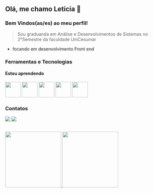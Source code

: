 ## Olá, me chamo Leticia 👋
### Bem Vindos(as/es) ao meu perfil!
 
> Sou graduanda em Análise e Desenvolvimentos de Sistemas no 2°Semestre da faculdade UniCesumar
- focando em desenvolvimento Front end

### Ferramentas e Tecnologias
#### Estou aprendendo

<img src="https://cdn.jsdelivr.net/gh/devicons/devicon/icons/html5/html5-plain-wordmark.svg" width="50" height="50"/>   <img src="https://cdn.jsdelivr.net/gh/devicons/devicon/icons/css3/css3-original-wordmark.svg" width="50" height="50"/>   <img src="https://cdn.jsdelivr.net/gh/devicons/devicon/icons/javascript/javascript-original.svg" width="50" height="50"/>   <img src="https://cdn.jsdelivr.net/gh/devicons/devicon/icons/github/github-original-wordmark.svg" width="50" height="50"/>   <img src="https://cdn.jsdelivr.net/gh/devicons/devicon/icons/git/git-plain-wordmark.svg" width="50" height="50"/>

### Contatos
<div>
<a href="https://www.linkedin.com/in/leticia-jesus-795551192/" target="_blank"><img src="https://img.shields.io/badge/-LinkedIn-%230077B5?style=for-the-badge&logo=linkedin&logoColor=white" target="_blank"></a> <a href = "mailto:leticiajesussantos02@gmail.com"><img src="https://img.shields.io/badge/Gmail-D14836?style=for-the-badge&logo=gmail&logoColor=white" target="_blank"></a>
 </div>
 
 ##

<div>
<a href="https://github.com/seu-usuário-aqui">
<img height="180em" src="https://github-readme-stats.vercel.app/api/top-langs/?username=LeticiaDeJesus&layout=compact&langs_count=7&theme=dracula"/> <img height="180em" src="https://github-readme-stats.vercel.app/api?username=LeticiaDeJesus&show_icons=true&theme=dracula&include_all_commits=true&count_private=true"/>
</div>
  










<!--
**LeticiaDeJesus/LeticiaDeJesus** is a ✨ _special_ ✨ repository because its `README.md` (this file) appears on your GitHub profile.

Here are some ideas to get you started:

- 🔭 I’m currently working on ...
- 🌱 I’m currently learning ...
- 👯 I’m looking to collaborate on ...
- 🤔 I’m looking for help with ...
- 💬 Ask me about ...
- 📫 How to reach me: ...
- 😄 Pronouns: ...
- ⚡ Fun fact: ...
-->
